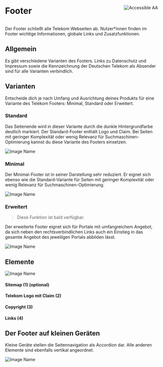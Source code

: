 <div style="display: inline-flex; align-items: center; justify-content: space-between; width: 100%;">
    <h1>Footer</h1>
    <img src="assets/aa.png" alt="Accessible AA" />
</div>

Der Footer schließt alle Telekom Webseiten ab. Nutzer\*innen finden im Footer wichtige Informationen, globale Links und Zusatzfunktionen.

## Allgemein

Es gibt verschiedene Varianten des Footers. Links zu Datenschutz und Impressum sowie die Kennzeichnung der Deutschen Telekom als Absender sind für alle Varianten verbindlich.

## Varianten

Entscheide dich je nach Umfang und Ausrichtung deines Produkts für eine Variante des Telekom Footers: Minimal, Standard oder Erweitert.

### Standard

Das Seitenende wird in dieser Variante durch die dunkle Hintergrundfarbe deutlich markiert. Der Standard-Footer enthält Logo und Claim. Bei Seiten mit geringer Komplexität oder wenig Relevanz für Suchmaschinen-Optimierung kannst du diese Variante des Footers einsetzen.

![Image Name](assets/3_components/footer/Footer-standard.png)

### Minimal

Der Minimal-Footer ist in seiner Darstellung sehr reduziert. Er eignet sich ebenso wie die Standard-Variante für Seiten mit geringer Komplexität oder wenig Relevanz für Suchmaschinen-Optimierung.

![Image Name](assets/3_components/footer/Footer-minimal.png)

### Erweitert

> Diese Funktion ist bald verfügbar.

Der erweiterte Footer eignet sich für Portale mit umfangreichem Angebot, da sich neben den rechtsverbindlichen Links auch ein Einstieg in das gesamte Angebot des jeweiligen Portals abbilden lässt.

![Image Name](assets/3_components/footer/footer-erweitert.png)

## Elemente

![Image Name](assets/3_components/footer/footer-elemente.png)

#### Sitemap (1) (optional)

#### Telekom Logo mit Claim (2)

#### Copyright (3)

#### Links (4)

## Der Footer auf kleinen Geräten

Kleine Geräte stellen die Seitennavigation als Accordion dar. Alle anderen Elemente sind ebenfalls vertikal angeordnet.

![Image Name](assets/3_components/footer/Footer-navigation-mobile_de.png)
